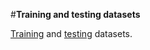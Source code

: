 #**Training and testing datasets**

[Training](https://hhmionline-my.sharepoint.com/:x:/g/personal/parikhr_hhmi_org/EUb3pfh0O11Pn0sCwdpX_b4B2i0aGWEJ-8Blv3y8DLNaAg?e=wwkbGZ) and [testing](https://hhmionline-my.sharepoint.com/:x:/g/personal/parikhr_hhmi_org/ESrtrTOyH4xMpC14-ZznsCUB-8V4bMnAUdLTqT-UBJKiXA?e=lkglaO) datasets.

